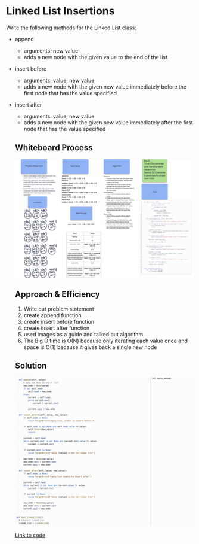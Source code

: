  # Linked List Insertions

Write the following methods for the Linked List class:

- append
  - arguments: new value
  - adds a new node with the given value to the end of the list
- insert before
  - arguments: value, new value
  - adds a new node with the given new value immediately before the first node that has the value specified
- insert after
  - arguments: value, new value
  - adds a new node with the given new value immediately after the first node that has the value specified

  ## Whiteboard Process

  <!-- Embedded whiteboard image -->

  ![Whiteboard Image](whiteboard6.png)

  ## Approach & Efficiency

  1. Write out problem statement
  2. create append function
  3. create insert before function
  4. create insert after function
  5. used images as a guide and talked out algorithm
  6. The Big O time is O(N) because only iterating each value once and space is O(1) because it gives back a single new node

  ## Solution

  ![Solution Image](solution6.png)

  [Link to code](https://replit.com/@XinDeng/code-challenges-401)

